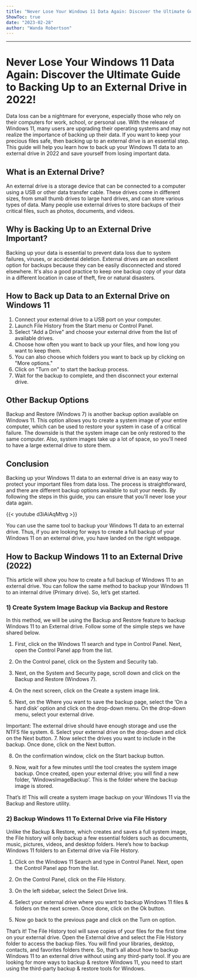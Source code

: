 ```yaml
---
title: "Never Lose Your Windows 11 Data Again: Discover the Ultimate Guide to Backing Up to an External Drive in 2022!"
ShowToc: true 
date: "2023-02-28"
author: "Wanda Robertson"
---
```

*****
# Never Lose Your Windows 11 Data Again: Discover the Ultimate Guide to Backing Up to an External Drive in 2022!

Data loss can be a nightmare for everyone, especially those who rely on their computers for work, school, or personal use. With the release of Windows 11, many users are upgrading their operating systems and may not realize the importance of backing up their data. If you want to keep your precious files safe, then backing up to an external drive is an essential step. This guide will help you learn how to back up your Windows 11 data to an external drive in 2022 and save yourself from losing important data.

## What is an External Drive?

An external drive is a storage device that can be connected to a computer using a USB or other data transfer cable. These drives come in different sizes, from small thumb drives to large hard drives, and can store various types of data. Many people use external drives to store backups of their critical files, such as photos, documents, and videos.

## Why is Backing Up to an External Drive Important?

Backing up your data is essential to prevent data loss due to system failures, viruses, or accidental deletion. External drives are an excellent option for backups because they can be easily disconnected and stored elsewhere. It's also a good practice to keep one backup copy of your data in a different location in case of theft, fire or natural disasters.

## How to Back up Data to an External Drive on Windows 11

1. Connect your external drive to a USB port on your computer.
2. Launch File History from the Start menu or Control Panel.
3. Select "Add a Drive" and choose your external drive from the list of available drives.
4. Choose how often you want to back up your files, and how long you want to keep them.
5. You can also choose which folders you want to back up by clicking on "More options."
6. Click on "Turn on" to start the backup process.
7. Wait for the backup to complete, and then disconnect your external drive.

## Other Backup Options

Backup and Restore (Windows 7) is another backup option available on Windows 11. This option allows you to create a system image of your entire computer, which can be used to restore your system in case of a critical failure. The downside is that the system image can be only restored to the same computer. Also, system images take up a lot of space, so you'll need to have a large external drive to store them.

## Conclusion

Backing up your Windows 11 data to an external drive is an easy way to protect your important files from data loss. The process is straightforward, and there are different backup options available to suit your needs. By following the steps in this guide, you can ensure that you'll never lose your data again.

{{< youtube d3iAiAqMtvg >}} 



You can use the same tool to backup your Windows 11 data to an external drive. Thus, if you are looking for ways to create a full backup of your Windows 11 on an external drive, you have landed on the right webpage.

 
## How to Backup Windows 11 to an External Drive (2022)


This article will show you how to create a full backup of Windows 11 to an external drive. You can follow the same method to backup your Windows 11 to an internal drive (Primary drive). So, let’s get started.

 
### 1) Create System Image Backup via Backup and Restore


In this method, we will be using the Backup and Restore feature to backup Windows 11 to an External drive. Follow some of the simple steps we have shared below.
1. First, click on the Windows 11 search and type in Control Panel. Next, open the Control Panel app from the list.

2. On the Control panel, click on the System and Security tab.

3. Next, on the System and Security page, scroll down and click on the Backup and Restore (Windows 7).

4. On the next screen, click on the Create a system image link.

5. Next, on the Where you want to save the backup page, select the ‘On a hard disk’ option and click on the drop-down menu. On the drop-down menu, select your external drive.

Important: The external drive should have enough storage and use the NTFS file system.
6. Select your external drive on the drop-down and click on the Next button.
7. Now select the drives you want to include in the backup. Once done, click on the Next button.

8. On the confirmation window, click on the Start backup button.

9. Now, wait for a few minutes until the tool creates the system image backup. Once created, open your external drive; you will find a new folder, ‘WindowsImageBackup’. This is the folder where the backup image is stored.

That’s it! This will create a system image backup on your Windows 11 via the Backup and Restore utility.

 
### 2) Backup Windows 11 To External Drive via File History


Unlike the Backup & Restore, which creates and saves a full system image, the File history will only backup a few essential folders such as documents, music, pictures, videos, and desktop folders. Here’s how to backup Windows 11 folders to an External drive via File History.
1. Click on the Windows 11 Search and type in Control Panel. Next, open the Control Panel app from the list.

2. On the Control Panel, click on the File History.

3. On the left sidebar, select the Select Drive link.

4. Select your external drive where you want to backup Windows 11 files & folders on the next screen. Once done, click on the Ok button.

5. Now go back to the previous page and click on the Turn on option.

That’s it! The File History tool will save copies of your files for the first time on your external drive. Open the External drive and select the File History folder to access the backup files. You will find your libraries, desktop, contacts, and favorites folders there.
So, that’s all about how to backup Windows 11 to an external drive without using any third-party tool. If you are looking for more ways to backup & restore Windows 11, you need to start using the third-party backup & restore tools for Windows.




